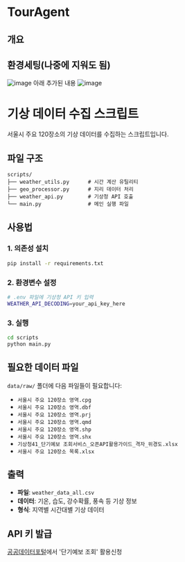 # TourAgent

## 개요

## 환경세팅(나중에 지워도 됨)
![image](https://github.com/user-attachments/assets/0fe2848a-d758-44dc-96e8-d18e29287e23)
아래 추가된 내용
![image](https://github.com/user-attachments/assets/ac0cd73c-35d3-47ef-b407-b720ba92aa27)


# 기상 데이터 수집 스크립트

서울시 주요 120장소의 기상 데이터를 수집하는 스크립트입니다.

## 파일 구조

```
scripts/
├── weather_utils.py      # 시간 계산 유틸리티
├── geo_processor.py      # 지리 데이터 처리
├── weather_api.py        # 기상청 API 호출
└── main.py               # 메인 실행 파일
```

## 사용법

### 1. 의존성 설치
```bash
pip install -r requirements.txt
```

### 2. 환경변수 설정
```bash
# .env 파일에 기상청 API 키 입력
WEATHER_API_DECODING=your_api_key_here
```

### 3. 실행
```bash
cd scripts
python main.py
```

## 필요한 데이터 파일

`data/raw/` 폴더에 다음 파일들이 필요합니다:
- `서울시 주요 120장소 영역.cpg`
- `서울시 주요 120장소 영역.dbf`
- `서울시 주요 120장소 영역.prj`
- `서울시 주요 120장소 영역.qmd`
- `서울시 주요 120장소 영역.shp`
- `서울시 주요 120장소 영역.shx`
- `기상청41_단기예보 조회서비스_오픈API활용가이드_격자_위경도.xlsx`
- `서울시 주요 120장소 목록.xlsx`

## 출력

- **파일**: `weather_data_all.csv`
- **데이터**: 기온, 습도, 강수확률, 풍속 등 기상 정보
- **형식**: 지역별 시간대별 기상 데이터

## API 키 발급

[공공데이터포털](https://www.data.go.kr/tcs/dss/selectApiDataDetailView.do?publicDataPk=15084084)에서 '단기예보 조회' 활용신청
